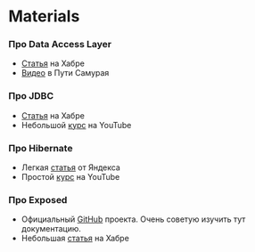 # Materials

### Про Data Access Layer

* [Статья](https://habr.com/ru/companies/custis/articles/265785/) на Хабре
* [Видео](https://youtu.be/uVIxTczQ-fI?si=MtAmkyamQz2ms_ya) в Пути Самурая 


### Про JDBC

* [Статья](https://habr.com/ru/articles/326614/) на Хабре
* Небольшой [курс](https://youtube.com/playlist?list=PLIU76b8Cjem5qdMQLXiIwGLTLyUHkTqi2&si=_78Hx1jTD5RP6mYk) на YouTube

### Про Hibernate

* Легкая [статья](https://practicum.yandex.ru/blog/hibernate-java/) от Яндекса
* Простой [курс](https://youtube.com/playlist?list=PL8X2nqRlWfabWFN81Zi4vl30cZsdyxt6e&si=o-uK5vX84BMtDdu6) на YouTube

### Про Exposed

* Официальный [GitHub](https://github.com/JetBrains/Exposed) проекта. Очень советую изучить тут документацию. 
* Небольшая [статья](https://habr.com/ru/companies/otus/articles/555134/) на Хабре